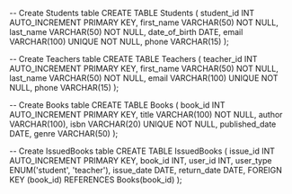 -- Create Students table
CREATE TABLE Students (
    student_id INT AUTO_INCREMENT PRIMARY KEY,
    first_name VARCHAR(50) NOT NULL,
    last_name VARCHAR(50) NOT NULL,
    date_of_birth DATE,
    email VARCHAR(100) UNIQUE NOT NULL,
    phone VARCHAR(15)
);

-- Create Teachers table
CREATE TABLE Teachers (
    teacher_id INT AUTO_INCREMENT PRIMARY KEY,
    first_name VARCHAR(50) NOT NULL,
    last_name VARCHAR(50) NOT NULL,
    email VARCHAR(100) UNIQUE NOT NULL,
    phone VARCHAR(15)
);

-- Create Books table
CREATE TABLE Books (
    book_id INT AUTO_INCREMENT PRIMARY KEY,
    title VARCHAR(100) NOT NULL,
    author VARCHAR(100),
    isbn VARCHAR(20) UNIQUE NOT NULL,
    published_date DATE,
    genre VARCHAR(50)
);

-- Create IssuedBooks table
CREATE TABLE IssuedBooks (
    issue_id INT AUTO_INCREMENT PRIMARY KEY,
    book_id INT,
    user_id INT,
    user_type ENUM('student', 'teacher'),
    issue_date DATE,
    return_date DATE,
    FOREIGN KEY (book_id) REFERENCES Books(book_id)
);
